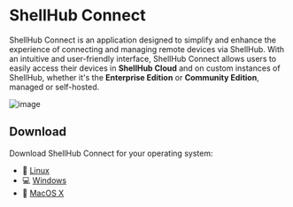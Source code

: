 # ShellHub Connect

ShellHub Connect is an application designed to simplify and enhance the experience of connecting and managing
remote devices via ShellHub. With an intuitive and user-friendly interface, ShellHub Connect allows users to
easily access their devices in **ShellHub Cloud** and on custom instances of ShellHub, whether it's
the **Enterprise Edition** or **Community Edition**, managed or self-hosted.

![image](https://github.com/shellhub-io/desktop/assets/86747/2a92b9e4-8c39-4c7f-9bfd-b85049f4eca4)

## Download

Download ShellHub Connect for your operating system:

- 🐧 [Linux](/releases/latest/download/asset-name.zip)
- 💻 [Windows](/releases/latest/download/asset-name.zip)
- 🍎 [MacOS X](/releases/latest/download/asset-name.zip)
